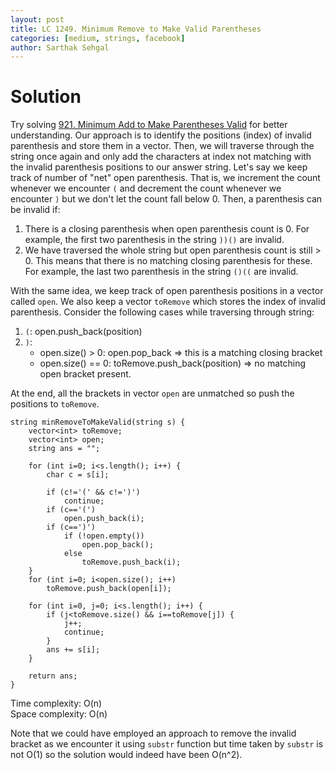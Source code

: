 ```yaml
---
layout: post
title: LC 1249. Minimum Remove to Make Valid Parentheses
categories: [medium, strings, facebook]
author: Sarthak Sehgal
---
```

# Solution
Try solving [921. Minimum Add to Make Parentheses Valid](https://leetcode.com/problems/minimum-add-to-make-parentheses-valid/) for better understanding. Our approach is to identify the positions (index) of invalid parenthesis and store them in a vector. Then, we will traverse through the string once again and only add the characters at index not matching with the invalid parenthesis positions to our answer string. Let's say we keep track of number of "net" open parenthesis. That is, we increment the count whenever we encounter `(` and decrement the count whenever we encounter `)` but we don't let the count fall below 0. Then, a parenthesis can be invalid if:
1. There is a closing parenthesis when open parenthesis count is 0. For example, the first two parenthesis in the string  `))()` are invalid.
2. We have traversed the whole string but open parenthesis count is still > 0. This means that there is no matching closing parenthesis for these. For example, the last two parenthesis in the string `()((` are invalid.

With the same idea, we keep track of open parenthesis positions in a vector called `open`. We also keep a vector `toRemove` which stores the index of invalid parenthesis. Consider the following cases while traversing through string:
1. `(`: open.push_back(position)
2. `)`:
    - open.size() > 0: open.pop_back => this is a matching closing bracket
    - open.size() == 0: toRemove.push_back(position) => no matching open bracket present.

At the end, all the brackets in vector `open` are unmatched so push the positions to `toRemove`.

```
string minRemoveToMakeValid(string s) {
    vector<int> toRemove;
    vector<int> open;
    string ans = "";
    
    for (int i=0; i<s.length(); i++) {
        char c = s[i];
        
        if (c!='(' && c!=')')
            continue;
        if (c=='(')
            open.push_back(i);
        if (c==')')
            if (!open.empty())
                open.pop_back();
            else
                toRemove.push_back(i);
    }
    for (int i=0; i<open.size(); i++)
        toRemove.push_back(open[i]);
    
    for (int i=0, j=0; i<s.length(); i++) {
        if (j<toRemove.size() && i==toRemove[j]) {
            j++;
            continue;
        }
        ans += s[i];
    }
    
    return ans;
}
```
Time complexity: O(n)<br>
Space complexity: O(n)

Note that we could have employed an approach to remove the invalid bracket as we encounter it using `substr` function but time taken by `substr` is not O(1) so the solution would indeed have been O(n^2).